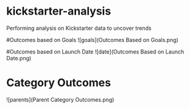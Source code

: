 # kickstarter-analysis
Performing analysis on Kickstarter data to uncover trends

#Outcomes based on Goals
![goals](Outcomes Based on Goals.png)	

#Outcomes based on Launch Date
![date](Outcomes Based on Launch Date.png)

# Category Outcomes
![parents](Parent Category Outcomes.png)
